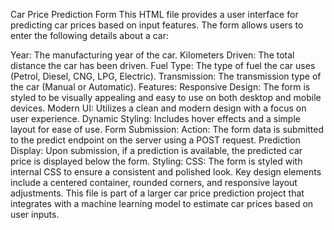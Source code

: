 Car Price Prediction Form
This HTML file provides a user interface for predicting car prices based on input features. The form allows users to enter the following details about a car:

Year: The manufacturing year of the car.
Kilometers Driven: The total distance the car has been driven.
Fuel Type: The type of fuel the car uses (Petrol, Diesel, CNG, LPG, Electric).
Transmission: The transmission type of the car (Manual or Automatic).
Features:
Responsive Design: The form is styled to be visually appealing and easy to use on both desktop and mobile devices.
Modern UI: Utilizes a clean and modern design with a focus on user experience.
Dynamic Styling: Includes hover effects and a simple layout for ease of use.
Form Submission:
Action: The form data is submitted to the predict endpoint on the server using a POST request.
Prediction Display: Upon submission, if a prediction is available, the predicted car price is displayed below the form.
Styling:
CSS: The form is styled with internal CSS to ensure a consistent and polished look. Key design elements include a centered container, rounded corners, and responsive layout adjustments.
This file is part of a larger car price prediction project that integrates with a machine learning model to estimate car prices based on user inputs.
